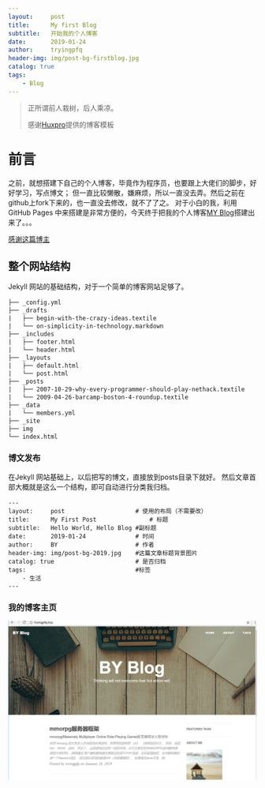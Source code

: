 ```yaml
---
layout:     post
title:      My first Blog
subtitle:   开始我的个人博客
date:       2019-01-24
author:     tryingpfq
header-img: img/post-bg-firstblog.jpg
catalog: true
tags:
    - Blog
---
```


> 正所谓前人栽树，后人乘凉。
> 
> 感谢[Huxpro](https://github.com/huxpro)提供的博客模板
> 

# 前言
之前，就想搭建下自己的个人博客，毕竟作为程序员，也要跟上大佬们的脚步，好好学习，写点博文；
但一直比较懒散，嫌麻烦，所以一直没去弄。然后之前在github上fork下来的，也一直没去修改，就不了了之。
对于小白的我，利用 GitHub Pages 中来搭建是非常方便的，今天终于把我的个人博客[MY Blog](http://tryingpfq.top)搭建出来了。。。

[感谢这篇博主](https://github.com/qiubaiying/qiubaiying.github.io/wiki/%E5%8D%9A%E5%AE%A2%E6%90%AD%E5%BB%BA%E8%AF%A6%E7%BB%86%E6%95%99%E7%A8%8B)

## 整个网站结构

Jekyll 网站的基础结构，对于一个简单的博客网站足够了。

```
├── _config.yml
├── _drafts
|   ├── begin-with-the-crazy-ideas.textile
|   └── on-simplicity-in-technology.markdown
├── _includes
|   ├── footer.html
|   └── header.html
├── _layouts
|   ├── default.html
|   └── post.html
├── _posts
|   ├── 2007-10-29-why-every-programmer-should-play-nethack.textile
|   └── 2009-04-26-barcamp-boston-4-roundup.textile
├── _data
|   └── members.yml
├── _site
├── img
└── index.html
```

### 博文发布
在Jekyll 网站基础上，以后把写的博文，直接放到posts目录下就好。
然后文章首部大概就是这么一个结构，即可自动进行分类我归档。

```
---
layout:     post   				    # 使用的布局（不需要改）
title:      My First Post 				# 标题 
subtitle:   Hello World, Hello Blog #副标题
date:       2019-01-24				# 时间
author:     BY 						# 作者
header-img: img/post-bg-2019.jpg 	#这篇文章标题背景图片
catalog: true 						# 是否归档
tags:								#标签
    - 生活
---

```

### 我的博客主页
![my home](https://github.com/tryingpfq/tryingpfq.github.io/blob/master/img/my-home.png?raw=true)

